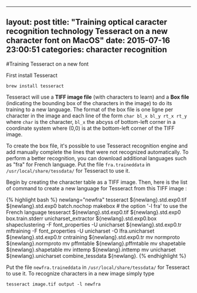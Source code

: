 
---
layout: post
title:  "Training optical caracter recognition technology Tesseract on a new character font on MacOS"
date:   2015-07-16 23:00:51
categories: character recognition
---

#Training Tesseract on a new font

First install Tesseract

    brew install tesseract

Tesseract will use a **TIFF image file** (with characters to learn) and a **Box file** (indicating the bounding box of the characters in the image) to do its training to a new language. The format of the box file is one ligne per character in the image and each line of the form `char bl_x bl_y rt_x rt_y` where `char` is the character, `bl_x` the abcyss of bottom-left corner in a coordinate system where (0,0) is at the bottom-left corner of the TIFF image.

To create the box file, it's possible to use Tesseract recognition engine and add manually complete the lines that were not recognized automatically. To perform a better recognition, you can download additional languages such as "fra" for French language. Put the file `fra.traineddata` in `/usr/local/share/tessdata/` for Tesseract to use it.

Begin by creating the character table as a TIFF image. Then, here is the list of command to create a new language for Tesseract from this TIFF image :

{% highlight bash %}
newlang="newfra"
tesseract ${newlang}.std.exp0.tif ${newlang}.std.exp0 batch.nochop makebox # the option '-l fra' to use the French language
tesseract ${newlang}.std.exp0.tif ${newlang}.std.exp0 box.train.stderr
unicharset_extractor ${newlang}.std.exp0.box
shapeclustering -F font_properties -U unicharset ${newlang}.std.exp0.tr
mftraining -F font_properties -U unicharset -O lfra.unicharset ${newlang}.std.exp0.tr
cntraining ${newlang}.std.exp0.tr
mv normproto ${newlang}.normproto
mv pffmtable ${newlang}.pffmtable
mv shapetable ${newlang}.shapetable
mv inttemp ${newlang}.inttemp
mv unicharset ${newlang}.unicharset
combine_tessdata ${newlang}.
{% endhighlight %}

Put the file `newfra.traineddata` in `/usr/local/share/tessdata/` for Tesseract to use it. To recognize characters in a new image simply type

    tesseract image.tif output -l newfra
